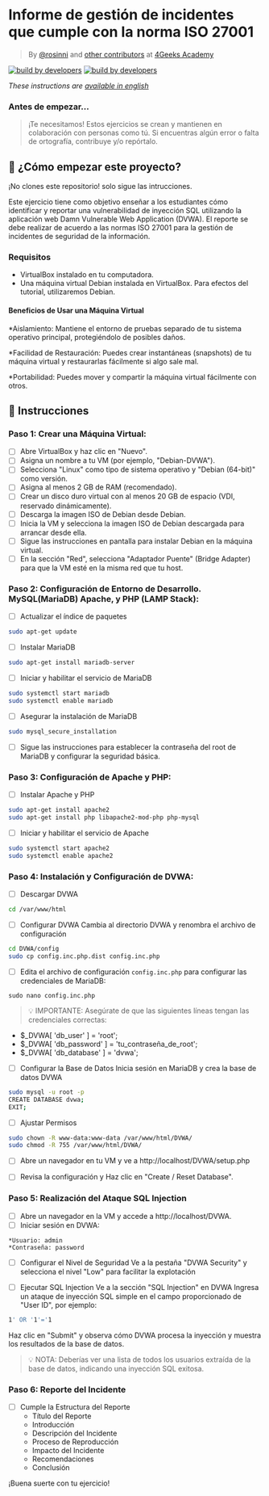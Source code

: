 #  Informe de gestión de incidentes que cumple con la norma ISO 27001
<!-- hide -->

> By [@rosinni](https://github.com/rosinni) and [other contributors](https://github.com/4GeeksAcademy/deploying-wordpress-debian/graphs/contributors) at [4Geeks Academy](https://4geeksacademy.co/)

[![build by developers](https://img.shields.io/badge/build_by-Developers-blue)](https://4geeks.com)
[![build by developers](https://img.shields.io/twitter/follow/4geeksacademy?style=social&logo=twitter)](https://twitter.com/4geeksacademy)

*These instructions are [available in english](https://github.com/breatheco-de/incident-report-management-exercise-project/blob/main/README.md)*
<!-- endhide -->


<!-- hide -->


### Antes de empezar...

> ¡Te necesitamos! Estos ejercicios se crean y mantienen en colaboración con personas como tú. Si encuentras algún error o falta de ortografía, contribuye y/o repórtalo.

<!-- endhide -->

## 🌱 ¿Cómo empezar este proyecto?

¡No clones este repositorio! solo sigue las intrucciones.

Este ejercicio tiene como objetivo enseñar a los estudiantes cómo identificar y reportar una vulnerabilidad de inyección SQL utilizando la aplicación web Damn Vulnerable Web Application (DVWA). El reporte se debe realizar de acuerdo a las normas ISO 27001 para la gestión de incidentes de seguridad de la información.

### Requisitos

* VirtualBox instalado en tu computadora.
* Una máquina virtual Debian instalada en VirtualBox. Para efectos del tutorial, utilizaremos Debian.

#### Beneficios de Usar una Máquina Virtual

*Aislamiento: Mantiene el entorno de pruebas separado de tu sistema operativo principal, protegiéndolo de posibles daños.

*Facilidad de Restauración: Puedes crear instantáneas (snapshots) de tu máquina virtual y restaurarlas fácilmente si algo sale mal.

*Portabilidad: Puedes mover y compartir la máquina virtual fácilmente con otros.

## 📝 Instrucciones

### Paso 1: Crear una Máquina Virtual:
- [ ] Abre VirtualBox y haz clic en "Nuevo".
- [ ] Asigna un nombre a tu VM (por ejemplo, "Debian-DVWA").
- [ ] Selecciona "Linux" como tipo de sistema operativo y "Debian (64-bit)" como versión.
- [ ] Asigna al menos 2 GB de RAM (recomendado).
- [ ] Crear un disco duro virtual con al menos 20 GB de espacio (VDI, reservado dinámicamente).
- [ ] Descarga la imagen ISO de Debian desde Debian.
- [ ] Inicia la VM y selecciona la imagen ISO de Debian descargada para arrancar desde ella.
- [ ] Sigue las instrucciones en pantalla para instalar Debian en la máquina virtual.
- [ ] En la sección "Red", selecciona "Adaptador Puente" (Bridge Adapter) para que la VM esté en la misma red que tu host.

### Paso 2: Configuración de Entorno de Desarrollo.  MySQL(MariaDB) Apache, y PHP (LAMP Stack):
- [ ] Actualizar el índice de paquetes
```sh
sudo apt-get update
```
- [ ] Instalar MariaDB
```sh
sudo apt-get install mariadb-server
```
- [ ] Iniciar y habilitar el servicio de MariaDB
```sh
sudo systemctl start mariadb 
sudo systemctl enable mariadb
```
- [ ] Asegurar la instalación de MariaDB
```sh
sudo mysql_secure_installation
```
- [ ] Sigue las instrucciones para establecer la contraseña del root de MariaDB y configurar la seguridad básica.


### Paso 3: Configuración de Apache y PHP:
- [ ] Instalar Apache y PHP
```sh
sudo apt-get install apache2 
sudo apt-get install php libapache2-mod-php php-mysql
```
- [ ] Iniciar y habilitar el servicio de Apache
```sh
sudo systemctl start apache2 
sudo systemctl enable apache2
```

### Paso 4: Instalación y Configuración de DVWA:
- [ ] Descargar DVWA
```sh
cd /var/www/html 

```
- [ ] Configurar DVWA
Cambia al directorio DVWA y renombra el archivo de configuración
```sh
cd DVWA/config 
sudo cp config.inc.php.dist config.inc.php
```
- [ ] Edita el archivo de configuración `config.inc.php` para configurar las credenciales de MariaDB:
```ssh
sudo nano config.inc.php
```
> 💡 IMPORTANTE: Asegúrate de que las siguientes líneas tengan las credenciales correctas:
* $_DVWA[ 'db_user' ] = 'root';
* $_DVWA[ 'db_password' ] = 'tu_contraseña_de_root'; 
* $_DVWA[ 'db_database' ] = 'dvwa';

- [ ] Configurar la Base de Datos
Inicia sesión en MariaDB y crea la base de datos DVWA
```sh
sudo mysql -u root -p 
CREATE DATABASE dvwa; 
EXIT;
```
- [ ] Ajustar Permisos
```sh
sudo chown -R www-data:www-data /var/www/html/DVWA/
sudo chmod -R 755 /var/www/html/DVWA/
```
- [ ] Abre un navegador en tu VM y ve a http://localhost/DVWA/setup.php
- [ ] Revisa la configuración y Haz clic en "Create / Reset Database".


### Paso 5: Realización del Ataque SQL Injection
- [ ] Abre un navegador en la VM y accede a http://localhost/DVWA.
- [ ] Iniciar sesión en DVWA:
```
*Usuario: admin
*Contraseña: password
```
- [ ] Configurar el Nivel de Seguridad
Ve a la pestaña "DVWA Security" y selecciona el nivel "Low" para facilitar la explotación

- [ ] Ejecutar SQL Injection
Ve a la sección "SQL Injection" en DVWA
Ingresa un ataque de inyección SQL simple en el campo proporcionado de "User ID", por ejemplo:
```sh
1' OR '1'='1
```
Haz clic en "Submit" y observa cómo DVWA procesa la inyección y muestra los resultados de la base de datos. 
> 💡 NOTA: Deberías ver una lista de todos los usuarios extraída de la base de datos, indicando una inyección SQL exitosa.

### Paso 6: Reporte del Incidente
- [ ] Cumple la Estructura del Reporte
  * Título del Reporte
  * Introducción
  * Descripción del Incidente
  * Proceso de Reproducción
  * Impacto del Incidente
  * Recomendaciones
  * Conclusión

 ¡Buena suerte con tu ejercicio!
